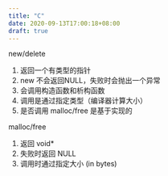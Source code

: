 ```yaml
---
title: "C"
date: 2020-09-13T17:00:18+08:00
draft: true
---
```


new/delete
1. 返回一个有类型的指针
2. new 不会返回NULL，失败时会抛出一个异常
3. 会调用构造函数和析构函数
4. 调用是通过指定类型（编译器计算大小）
5. 是否调用 malloc/free 是基于实现的

malloc/free
1. 返回 void*
2. 失败时返回 NULL
3. 调用时通过指定大小 (in bytes)